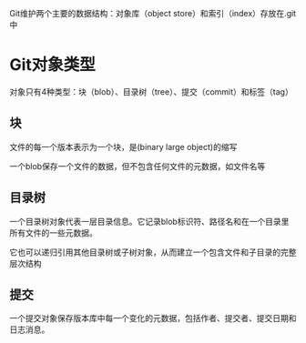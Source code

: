 Git维护两个主要的数据结构：对象库（object store）和索引（index）存放在.git中
# Git对象类型
对象只有4种类型：块（blob）、目录树（tree）、提交（commit）和标签（tag）
## 块
文件的每一个版本表示为一个块，是(binary large object)的缩写

一个blob保存一个文件的数据，但不包含任何文件的元数据，如文件名等

## 目录树
一个目录树对象代表一层目录信息。它记录blob标识符、路径名和在一个目录里所有文件的一些元数据。

它也可以递归引用其他目录树或子树对象，从而建立一个包含文件和子目录的完整层次结构

## 提交
一个提交对象保存版本库中每一个变化的元数据，包括作者、提交者、提交日期和日志消息。